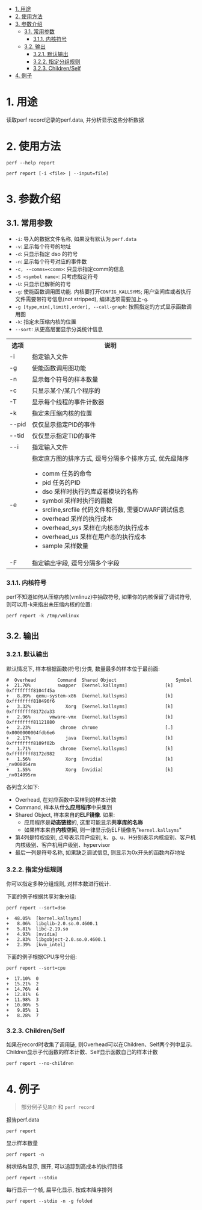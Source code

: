
<!-- @import "[TOC]" {cmd="toc" depthFrom=1 depthTo=6 orderedList=false} -->

<!-- code_chunk_output -->

- [1. 用途](#1-用途)
- [2. 使用方法](#2-使用方法)
- [3. 参数介绍](#3-参数介绍)
  - [3.1. 常用参数](#31-常用参数)
    - [3.1.1. 内核符号](#311-内核符号)
  - [3.2. 输出](#32-输出)
    - [3.2.1. 默认输出](#321-默认输出)
    - [3.2.2. 指定分组规则](#322-指定分组规则)
    - [3.2.3. Children/Self](#323-childrenself)
- [4. 例子](#4-例子)

<!-- /code_chunk_output -->

# 1. 用途

读取perf record记录的perf.data, 并分析显示这些分析数据

# 2. 使用方法

```
perf --help report
```

```
perf report [-i <file> | --input=file]
```

# 3. 参数介绍

## 3.1. 常用参数

* `-i`: 导入的数据文件名称, 如果没有默认为 `perf.data`
* `-v`: 显示每个符号的地址
* `-d`: 只显示指定 dso 的符号
* `-n`: 显示每个符号对应的事件数
* `-c, --comms=<comm>`: 只显示指定comm的信息
* `-S <symbol name>`: 只考虑指定符号 
* `-U`: 只显示已解析的符号
* `-g`: 使能函数调用图功能. 内核要打开`CONFIG_KALLSYMS`; 用户空间库或者执行文件需要带符号信息(not stripped), 编译选项需要加上`-g`. 
* `-g [type,min[,limit],order], --call-graph`: 按照指定的方式显示函数调用图
* `-k`: 指定未压缩内核的位置
* `--sort`: 从更高层面显示分类统计信息

<table>
    <tr>
        <th>选项</th>
        <th>说明</th>
    </tr>
    <tr>
        <td>-i</td>
        <td>指定输入文件</td>
    </tr>
    <tr>
        <td>-g</td>
        <td>使能函数调用图功能</td>
    </tr>
    <tr>
        <td>-n</td>
        <td>显示每个符号的样本数量</td>
    </tr>
    <tr>
        <td>-c</td>
        <td>只显示某个/某几个程序的</td>
    </tr>
    <tr>
        <td>-T</td>
        <td>显示每个线程的事件计数器</td>
    </tr>
    <tr>
        <td>-k</td>
        <td>指定未压缩内核的位置</td>
    </tr>
    <tr>
        <td>--pid</td>
        <td>仅仅显示指定PID的事件</td>
    </tr>
    <tr>
        <td>--tid</td>
        <td>仅仅显示指定TID的事件</td>
    </tr>
    <tr>
        <td>--i</td>
        <td>指定输入文件</td>
    </tr>
    <tr>
        <td>-e</td>
        <td>
        指定直方图的排序方式, 逗号分隔多个排序方式, 优先级降序<br>
        <ul>
        <li>comm 任务的命令</li>
        <li>pid 任务的PID</li>
        <li>dso 采样时执行的库或者模块的名称</li>
        <li>symbol 采样时执行的函数</li>
        <li>srcline,srcfile 代码文件和行数, 需要DWARF调试信息</li>
        <li>overhead 采样的执行成本</li>
        <li>overhead_sys 采样在内核态的执行成本</li>
        <li>overhead_us 采样在用户态的执行成本</li>
        <li>sample 采样数量</li>
        </ul>
        </td>
    </tr>
    <tr>
        <td>-F</td>
        <td>指定输出字段, 逗号分隔多个字段</td>
    </tr>
</table>

### 3.1.1. 内核符号

perf不知道如何从压缩内核(vmlinuz)中抽取符号, 如果你的内核保留了调试符号, 则可以用-k来指出未压缩内核的位置: 

```
perf report -k /tmp/vmlinux
```

## 3.2. 输出

### 3.2.1. 默认输出

默认情况下, 样本根据函数(符号)分类, 数量最多的样本位于最前面: 

```
#  Overhead        Command  Shared Object                      Symbol
+  21.70%          swapper  [kernel.kallsyms]              [k] 0xffffffff8104f45a
+   8.89%  qemu-system-x86  [kernel.kallsyms]              [k] 0xffffffff810496f6
+   3.32%             Xorg  [kernel.kallsyms]              [k] 0xffffffff8172da33
+   2.96%       vmware-vmx  [kernel.kallsyms]              [k] 0xffffffff81121880
+   2.23%           chrome  chrome                         [.] 0x0000000004fdb6e6
+   2.17%             java  [kernel.kallsyms]              [k] 0xffffffff8109f02b
+   1.71%           chrome  [kernel.kallsyms]              [k] 0xffffffff8172d982
+   1.56%             Xorg  [nvidia]                       [k] _nv008054rm
+   1.55%             Xorg  [nvidia]                       [k] _nv014095rm
```

各列含义如下: 

* Overhead, 在对应函数中采样到的样本计数
* Command, 样本从**什么应用程序**中采集到
* Shared Object, 样本来自的**ELF镜像**. 如果: 
  * 应用程序是**动态链接**的, 这里可能显示**共享库的名称**
  * 如果样本来自**内核空间**, 则一律显示伪ELF镜像名”`kernel.kallsyms`"
* 第4列是特权级别, 点号表示用户级别, k、g、u、H分别表示内核级别、客户机内核级别、客户机用户级别、hypervisor
* 最后一列是符号名称, 如果缺乏调试信息, 则显示为0x开头的函数内存地址

### 3.2.2. 指定分组规则

你可以指定多种分组规则, 对样本数进行统计. 

下面的例子根据共享对象分组: 

```
perf report --sort=dso
 
+  48.05%  [kernel.kallsyms]                                                                                                                                                             
+   8.06%  libglib-2.0.so.0.4600.1                                                                                                                                                       
+   5.81%  libc-2.19.so                                                                                                                                                                  
+   4.93%  [nvidia]                                                                                                                                                                      
+   2.83%  libgobject-2.0.so.0.4600.1                                                                                                                                                    
+   2.39%  [kvm_intel]  
```

下面的例子根据CPU序号分组: 

```
perf report --sort=cpu
 
+  17.10%  0                                                                                                                                                                             
+  15.21%  2                                                                                                                                                                             
+  14.76%  4                                                                                                                                                                             
+  12.81%  6                                                                                                                                                                             
+  11.98%  3                                                                                                                                                                             
+  10.00%  5                                                                                                                                                                             
+   9.85%  1                                                                                                                                                                             
+   8.28%  7  
```

### 3.2.3. Children/Self

如果在record时收集了调用链, 则Overhead可以在Children、Self两个列中显示. Children显示子代函数的样本计数、Self显示函数自己的样本计数

```
perf report --no-children
```

# 4. 例子

> 部分例子见`简介` 和 `perf record`

报告perf.data

```
perf report
```
显示样本数量

```
perf report -n
```

树状结构显示, 展开, 可以追踪到高成本的执行路径

```
perf report --stdio
```

每行显示一个帧, 扁平化显示, 按成本降序排列

```
perf report --stdio -n -g folded
```